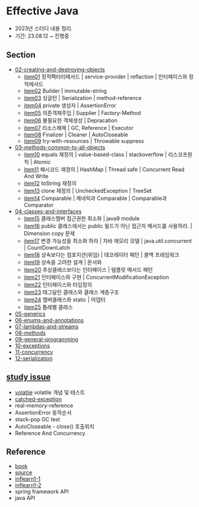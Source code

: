 # Effective Java

- 2023년 스터디 내용 정리.
- 기간: 23.08.12 ~ 진행중



## Section

- [02-creating-and-destroying-objects](docs/02-creating-and-destroying-objects)
  - [item01](docs/02-creating-and-destroying-objects/item01) 정적팩터리메서드 |  service-provider | reflaction | 인터페이스와 정적메서드
  - [item02](docs/02-creating-and-destroying-objects/item02) Builder |  immutable-string
  - [item03](docs/02-creating-and-destroying-objects/item03) 싱글턴 | Serialization | method-reference
  - [item04](docs/02-creating-and-destroying-objects/item04) private 생성자 | AssertionError
  - [item05](docs/02-creating-and-destroying-objects/item05) 의존객체주입 |  Supplier | Factory-Method
  - [item06](docs/02-creating-and-destroying-objects/item06) 불필요한 객체생성 | Depracation
  - [item07](docs/02-creating-and-destroying-objects/item07) 리소스해제 | GC, Reference | Executor
  - [item08](docs/02-creating-and-destroying-objects/item08) Finalizer | Cleaner | AutoCloseable
  - [item09](docs/02-creating-and-destroying-objects/item09) try-with-resources | Throwable suppress
- [03-methods-common-to-all-objects](docs/03-methods-common-to-all-objects)
  - [item10](docs/03-methods-common-to-all-objects/item10) equals 재정의 | value-based-class | stackoverflow | 리스코프원칙 | Atomic
  - [item11](docs/03-methods-common-to-all-objects/item11) 해시코드 재정의 | HashMap | Thread safe | Concurrent Read And Write
  - [item12](docs/03-methods-common-to-all-objects/item12) toString 재정의
  - [item13](docs/03-methods-common-to-all-objects/item13) clone 재정의 | UncheckedException | TreeSet
  - [item14](docs/03-methods-common-to-all-objects/item14) Comparable | 제네릭과 Comparable | Comparable과 Comparator
- [04-classes-and-interfaces](docs/04-classes-and-interfaces)
  - [item15](docs/04-classes-and-interfaces/item15)  클래스맴버 접근권한 최소화 | java9 module
  - [item16](docs/04-classes-and-interfaces/item16)  public 클래스에서는 public 필드가 아닌 접근자 메서드를 사용하라. | Dimension copy 문제
  - [item17](docs/04-classes-and-interfaces/item17) 변경 가능성을 최소화 하라 | 자바 메모리 모델 | java.util.concurrent | CountDownLatch
  - [item18](docs/04-classes-and-interfaces/item18) 상속보다는 컴포지션(위임) | 데코레이터 패턴 | 콜백 프레임워크
  - [item19](docs/04-classes-and-interfaces/item19) 상속을 고려한 설계 | 문서화
  - [item20](docs/04-classes-and-interfaces/item20) 추상클래스보다는 인터페이스 | 템플릿 메서드 패턴
  - [item21](docs/04-classes-and-interfaces/item21) 인터페이스와 구현 | ConcurrentModificationException
  - [item22](docs/04-classes-and-interfaces/item22) 인터페이스와 타입정의
  - [item23](docs/04-classes-and-interfaces/item23) 태그달린 클래스와 클래스 계층구조
  - [item24](docs/04-classes-and-interfaces/item24) 맴버클래스와 static | 어댑터
  - [item25](docs/04-classes-and-interfaces/item25) 톱레벨 클래스 
- [05-generics](docs/05-generics)
- [06-enums-and-annotations](docs/06-enums-and-annotations)
- [07-lambdas-and-streams](docs/07-lambdas-and-streams)
- [08-methods](docs/08-methods)
- [09-general-programming](docs/09-general-programming)
- [10-exceptions](docs/10-exceptions)
- [11-concurrency](docs/11-concurrency)
- [12-serialization](docs/12-serialization)

## [study issue](./99-issue)

- [volatile](./docs/99-issue/volatile.md) volatile 개념 및 테스트
- [catched-exception](./docs/99-issue/checked-exception-performance.md)
- real-memory-reference
- AssertionError 동작순서
- stack-pop GC test
- AutoCloseable - close() 호출위치
- Reference And Concurrency





## Reference

- [book](https://www.yes24.com/Product/Goods/65551284)
- [source](https://github.com/jbloch/effective-java-3e-source-code)
- [inflearn1-1](https://github.com/whiteship/effective-java)
- [inflearn1-2](https://github.com/whiteship/chinese-hello-service)
- spring framework API
- java API
